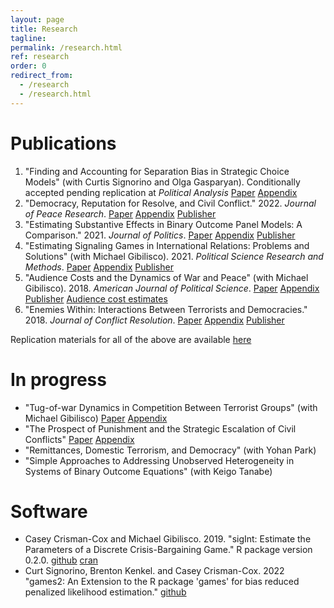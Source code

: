 ```yaml
---
layout: page
title: Research
tagline: 
permalink: /research.html
ref: research
order: 0
redirect_from: 
  - /research
  - /research.html
---
```


# Publications

1. "Finding and Accounting for Separation Bias in Strategic Choice Models" (with Curtis Signorino and Olga Gasparyan). Conditionally accepted pending replication at *Political Analysis* [Paper](research/SeparationProject.pdf) [Appendix](research/SeparationAppendix.pdf)
1. "Democracy, Reputation for Resolve, and Civil Conflict." 2022. *Journal of Peace Research*. [Paper](research/CrismanCox_JPR2022.pdf) [Appendix](research/appendixDuration.pdf) [Publisher](https://journals.sagepub.com/doi/full/10.1177/00223433211024697)
2. "Estimating Substantive Effects in Binary Outcome Panel Models: A Comparison." 2021. *Journal of Politics*.  [Paper](research/CrismanCox_JOP2021.pdf) [Appendix](research/SupplementCRE.pdf) [Publisher](https://www.journals.uchicago.edu/doi/10.1086/709839)
3. "Estimating Signaling Games in International Relations: Problems and Solutions" (with Michael Gibilisco). 2021. *Political Science Research and Methods*.  [Paper](research/CrismanCox_PSRM2021.pdf) [Appendix](research/SupplementSignalingGames2019.pdf) [Publisher](https://doi.org/10.1017/psrm.2019.58)
4. "Audience Costs and the Dynamics of War and Peace" (with Michael Gibilisco). 2018. *American Journal of Political Science*. [Paper](research/CrismanCox_AJPS2018.pdf) [Appendix](research/SupplementAudienceCosts2018.pdf) [Publisher](https://onlinelibrary.wiley.com/doi/10.1111/ajps.12347) [Audience cost estimates](research/ACestimates.csv)
5. "Enemies Within: Interactions Between Terrorists and Democracies." 2018. *Journal of Conflict Resolution*.   [Paper](research/CrismanCox_JCR2018.pdf) [Appendix](research/SupplementTerrorParties.pdf) [Publisher](https://doi.org/10.1177/0022002717698819)


Replication materials for all of the above are available [here](https://github.com/ccrismancox)


# In progress

- "Tug-of-war Dynamics in Competition Between Terrorist Groups" (with Michael Gibilisco) [Paper](research/outbidding.pdf) [Appendix](research/outbiddingSI.pdf)
- "The Prospect of Punishment and the Strategic Escalation of Civil Conflicts"  [Paper](research/punishment.pdf) [Appendix](research/SIpunishment.pdf)
- "Remittances, Domestic Terrorism, and Democracy" (with Yohan Park) 
- "Simple Approaches to Addressing Unobserved Heterogeneity in Systems of Binary Outcome Equations" (with Keigo Tanabe)

# Software

- Casey Crisman-Cox and Michael Gibilisco. 2019. "sigInt: Estimate the Parameters of a Discrete Crisis-Bargaining Game." R package version 0.2.0. [github](https://github.com/ccrismancox/sigInt) [cran](https://cran.r-project.org/web/packages/sigInt/index.html)
- Curt Signorino,  Brenton Kenkel. and Casey Crisman-Cox. 2022 "games2: An Extension to the R package 'games' for bias reduced penalized likelihood estimation."  [github](https://github.com/ccrismancox/games2/)

